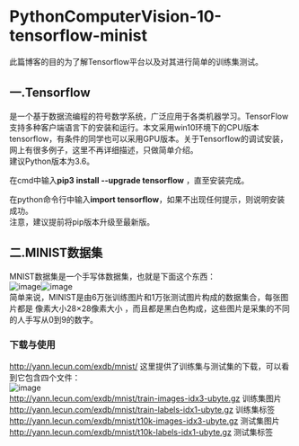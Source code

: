 # PythonComputerVision-10-tensorflow-minist
此篇博客的目的为了解Tensorflow平台以及对其进行简单的训练集测试。
## 一.Tensorflow
是一个基于数据流编程的符号数学系统，广泛应用于各类机器学习。TensorFlow支持多种客户端语言下的安装和运行。本文采用win10环境下的CPU版本tensorflow，有条件的同学也可以采用GPU版本。关于Tensorflow的调试安装，网上有很多例子，这里不再详细描述，只做简单介绍。  
建议Python版本为3.6。  
  
  在cmd中输入**pip3 install --upgrade tensorflow** ，直至安装完成。  

在python命令行中输入**import tensorflow**，如果不出现任何提示，则说明安装成功。  
注意，建议提前将pip版本升级至最新版。  
## 二.MINIST数据集
MNIST数据集是一个手写体数据集，也就是下面这个东西：  
![image](2.jpg)![image](1.jpg)  
简单来说，MINIST是由6万张训练图片和1万张测试图片构成的数据集合，每张图片都是 像素大小28×28像素大小 ，而且都是黑白色构成，这些图片是采集的不同的人手写从0到9的数字。  
### 下载与使用
http://yann.lecun.com/exdb/mnist/ 这里提供了训练集与测试集的下载，可以看到它包含四个文件：  
![image](3.jpg)  
http://yann.lecun.com/exdb/mnist/train-images-idx3-ubyte.gz  训练集图片  
http://yann.lecun.com/exdb/mnist/train-labels-idx1-ubyte.gz  训练集标签  
http://yann.lecun.com/exdb/mnist/t10k-images-idx3-ubyte.gz   测试集图片  
http://yann.lecun.com/exdb/mnist/t10k-labels-idx1-ubyte.gz   测试集标签
